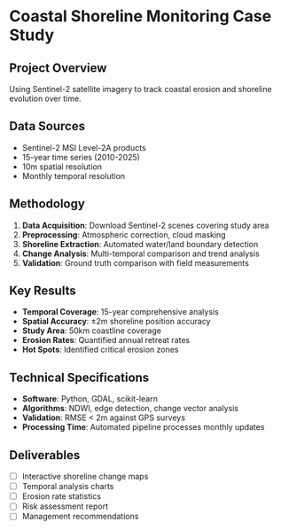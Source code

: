# Coastal Shoreline Monitoring Case Study

## Project Overview
Using Sentinel-2 satellite imagery to track coastal erosion and shoreline evolution over time.

## Data Sources
- Sentinel-2 MSI Level-2A products
- 15-year time series (2010-2025)
- 10m spatial resolution
- Monthly temporal resolution

## Methodology
1. **Data Acquisition**: Download Sentinel-2 scenes covering study area
2. **Preprocessing**: Atmospheric correction, cloud masking
3. **Shoreline Extraction**: Automated water/land boundary detection
4. **Change Analysis**: Multi-temporal comparison and trend analysis
5. **Validation**: Ground truth comparison with field measurements

## Key Results
- **Temporal Coverage**: 15-year comprehensive analysis
- **Spatial Accuracy**: ±2m shoreline position accuracy
- **Study Area**: 50km coastline coverage
- **Erosion Rates**: Quantified annual retreat rates
- **Hot Spots**: Identified critical erosion zones

## Technical Specifications
- **Software**: Python, GDAL, scikit-learn
- **Algorithms**: NDWI, edge detection, change vector analysis
- **Validation**: RMSE < 2m against GPS surveys
- **Processing Time**: Automated pipeline processes monthly updates

## Deliverables
- [ ] Interactive shoreline change maps
- [ ] Temporal analysis charts
- [ ] Erosion rate statistics
- [ ] Risk assessment report
- [ ] Management recommendations
